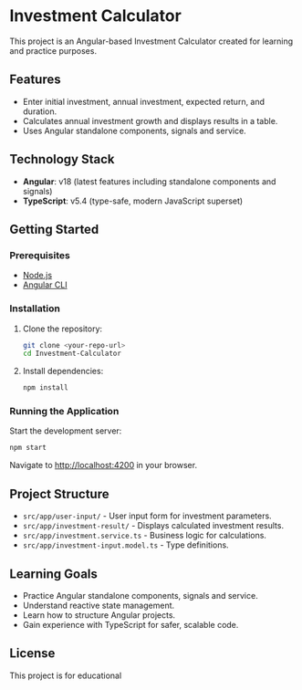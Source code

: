 # Investment Calculator

This project is an Angular-based Investment Calculator created for learning and practice purposes.

## Features

- Enter initial investment, annual investment, expected return, and duration.
- Calculates annual investment growth and displays results in a table.
- Uses Angular standalone components, signals and service.

## Technology Stack

- **Angular**: v18 (latest features including standalone components and signals)
- **TypeScript**: v5.4 (type-safe, modern JavaScript superset)

## Getting Started

### Prerequisites

- [Node.js](https://nodejs.org/)
- [Angular CLI](https://angular.io/cli)

### Installation

1. Clone the repository:
   ```sh
   git clone <your-repo-url>
   cd Investment-Calculator
   ```
2. Install dependencies:
   ```sh
   npm install
   ```

### Running the Application

Start the development server:
```sh
npm start
```
Navigate to [http://localhost:4200](http://localhost:4200) in your browser.

## Project Structure

- `src/app/user-input/` - User input form for investment parameters.
- `src/app/investment-result/` - Displays calculated investment results.
- `src/app/investment.service.ts` - Business logic for calculations.
- `src/app/investment-input.model.ts` - Type definitions.

## Learning Goals

- Practice Angular standalone components, signals and service.
- Understand reactive state management.
- Learn how to structure Angular projects.
- Gain experience with TypeScript for safer, scalable code.

## License

This project is for educational
